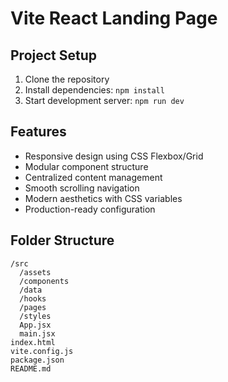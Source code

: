 # Vite React Landing Page

## Project Setup

1. Clone the repository
2. Install dependencies: `npm install`
3. Start development server: `npm run dev`

## Features

- Responsive design using CSS Flexbox/Grid
- Modular component structure
- Centralized content management
- Smooth scrolling navigation
- Modern aesthetics with CSS variables
- Production-ready configuration

## Folder Structure

```
/src
  /assets
  /components
  /data
  /hooks
  /pages
  /styles
  App.jsx
  main.jsx
index.html
vite.config.js
package.json
README.md
```

